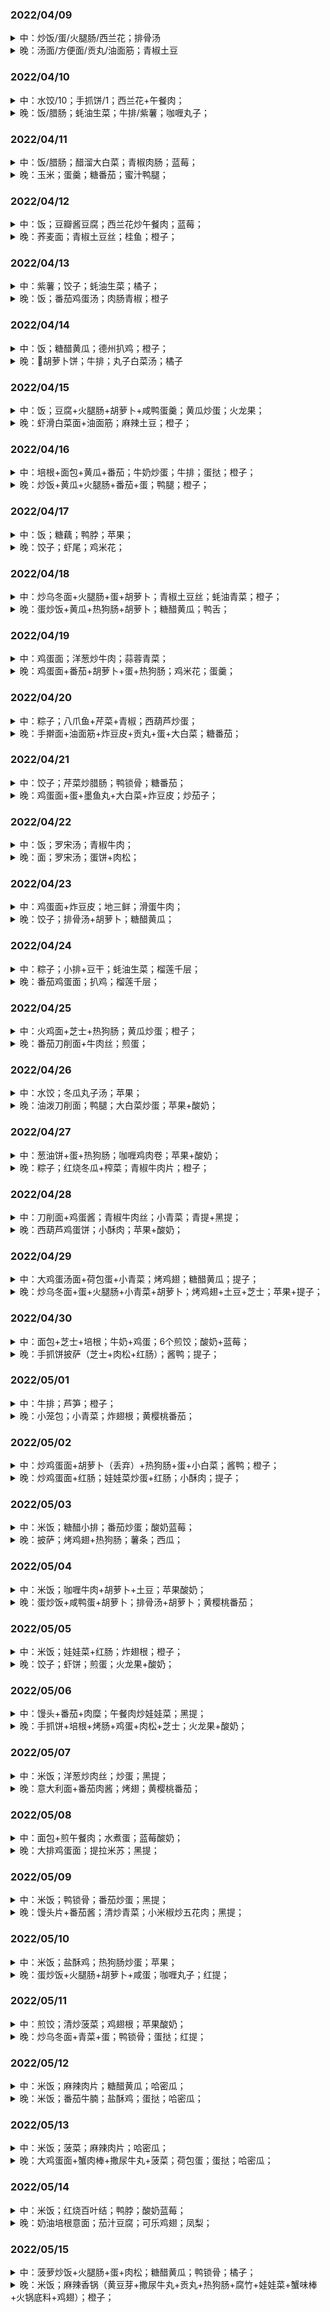 ### 2022/04/09

<details>
  <summary>中：炒饭/蛋/火腿肠/西兰花；排骨汤</summary>

  ![2022-04-09-lunch](./image/2022-04-09-lunch.jpeg)
</details>

<details>
  <summary>晚：汤面/方便面/贡丸/油面筋；青椒土豆</summary>
  
  ![2022-04-09-dinner](./image/2022-04-09-dinner.jpeg)
</details>

### 2022/04/10

<details>
  <summary>中：水饺/10；手抓饼/1；西兰花+午餐肉；</summary>
  
  ![2022-04-10-lunch](./image/2022-04-10-lunch.jpeg)
</details>

<details>
  <summary>晚：饭/腊肠；蚝油生菜；牛排/紫薯；咖喱丸子；</summary>
  
  ![2022-04-10-dinner](./image/2022-04-10-dinner.jpeg)
</details>

### 2022/04/11

<details>
  <summary>中：饭/腊肠；醋溜大白菜；青椒肉肠；蓝莓；</summary>
  
  ![2022-04-11-lunch](./image/2022-04-11-lunch.jpeg)
</details>

<details>
  <summary>晚：玉米；蛋羹；糖番茄；蜜汁鸭腿；</summary>
  
  ![2022-04-11-dinner](./image/2022-04-11-dinner.jpeg)
</details>

### 2022/04/12

<details>
  <summary>中：饭；豆瓣酱豆腐；西兰花炒午餐肉；蓝莓；</summary>
  
  ![2022-04-12-lunch](./image/2022-04-12-lunch.jpeg)
</details>

<details>
  <summary>晚：荞麦面；青椒土豆丝；桂鱼；橙子；</summary>
  
  ![2022-04-12-dinner](./image/2022-04-12-dinner.jpeg)
</details>

### 2022/04/13

<details>
  <summary>中：紫薯；饺子；蚝油生菜；橘子；</summary>
  
  ![2022-04-13-lunch](./image/2022-04-13-lunch.jpeg)
</details>

<details>
  <summary>晚：饭；番茄鸡蛋汤；肉肠青椒；橙子</summary>
  
  ![2022-04-13-dinner](./image/2022-04-13-dinner.jpeg)
</details>

### 2022/04/14

<details>

  <summary>中：饭；糖醋黄瓜；德州扒鸡；橙子；</summary>
  
  ![2022-04-14-lunch](./image/2022-04-14-lunch.jpeg)
</details>

<details>
  <summary>晚：🥕胡萝卜饼；牛排；丸子白菜汤；橘子</summary>
  
  ![2022-04-14-dinner](./image/2022-04-14-dinner.jpeg)
</details>

### 2022/04/15

<details>

  <summary>中：饭；豆腐+火腿肠+胡萝卜+咸鸭蛋羹；黄瓜炒蛋；火龙果；</summary>
  
  ![2022-04-15-lunch](./image/2022-04-15-lunch.jpeg)
</details>

<details>
  <summary>晚：虾滑白菜面+油面筋；麻辣土豆；橙子；</summary>
  
  ![2022-04-15-dinner](./image/2022-04-15-dinner.jpeg)
</details>

### 2022/04/16

<details>

  <summary>中：培根+面包+黄瓜+番茄；牛奶炒蛋；牛排；蛋挞；橙子；</summary>
  
  ![2022-04-16-lunch](./image/2022-04-16-lunch.jpeg)
</details>

<details>
  <summary>晚：炒饭+黄瓜+火腿肠+番茄+蛋；鸭腿；橙子；</summary>
  
  ![2022-04-16-dinner](./image/2022-04-16-dinner.jpeg)
</details>

### 2022/04/17

<details>

  <summary>中：饭；糖藕；鸭脖；苹果；</summary>
  
  ![2022-04-17-lunch](./image/2022-04-17-lunch.jpeg)
</details>

<details>
  <summary>晚：饺子；虾尾；鸡米花；</summary>
  
  ![2022-04-17-dinner](./image/2022-04-17-dinner.jpeg)
</details>

### 2022/04/18

<details>

  <summary>中：炒乌冬面+火腿肠+蛋+胡萝卜；青椒土豆丝；蚝油青菜；橙子；</summary>
  
  ![2022-04-18-lunch](./image/2022-04-18-lunch.jpeg)
</details>

<details>
  <summary>晚：蛋炒饭+黄瓜+热狗肠+胡萝卜；糖醋黄瓜；鸭舌；</summary>
  
  ![2022-04-18-dinner](./image/2022-04-18-dinner.jpeg)
</details>

### 2022/04/19

<details>

  <summary>中：鸡蛋面；洋葱炒牛肉；蒜蓉青菜；</summary>
  
  ![2022-04-19-lunch](./image/2022-04-19-lunch.jpeg)
</details>

<details>
  <summary>晚：鸡蛋面+番茄+胡萝卜+蛋+热狗肠；鸡米花；蛋羹；</summary>
  
  ![2022-04-19-dinner](./image/2022-04-19-dinner.jpeg)
</details>

### 2022/04/20

<details>

  <summary>中：粽子；八爪鱼+芹菜+青椒；西葫芦炒蛋；</summary>
  
  ![2022-04-20-lunch](./image/2022-04-20-lunch.jpeg)
</details>

<details>
  <summary>晚：手擀面+油面筋+炸豆皮+贡丸+蛋+大白菜；糖番茄；</summary>
  
  ![2022-04-20-dinner](./image/2022-04-20-dinner.jpeg)
</details>

### 2022/04/21

<details>

  <summary>中：饺子；芹菜炒腊肠；鸭锁骨；糖番茄；</summary>
  
  ![2022-04-21-lunch](./image/2022-04-21-lunch.jpeg)
</details>

<details>
  <summary>晚：鸡蛋面+蛋+墨鱼丸+大白菜+炸豆皮；炒茄子；</summary>
  
  ![2022-04-21-dinner](./image/2022-04-21-dinner.jpeg)
</details>

### 2022/04/22

<details>

  <summary>中：饭；罗宋汤；青椒牛肉；</summary>
  
  ![2022-04-22-lunch](./image/2022-04-22-lunch.jpeg)
</details>

<details>
  <summary>晚：面；罗宋汤；蛋饼+肉松；</summary>
  
  ![2022-04-22-dinner](./image/2022-04-22-dinner.jpeg)
</details>

### 2022/04/23

<details>

  <summary>中：鸡蛋面+炸豆皮；地三鲜；滑蛋牛肉；</summary>
  
  ![2022-04-23-lunch](./image/2022-04-23-lunch.jpeg)
</details>

<details>
  <summary>晚：饺子；排骨汤+胡萝卜；糖醋黄瓜；</summary>
  
  ![2022-04-23-dinner](./image/2022-04-23-dinner.jpeg)
</details>

### 2022/04/24

<details>

  <summary>中：粽子；小排+豆干；蚝油生菜；榴莲千层；</summary>
  
  ![2022-04-24-lunch](./image/2022-04-24-lunch.jpeg)
</details>

<details>
  <summary>晚：番茄鸡蛋面；扒鸡；榴莲千层；</summary>
  
  ![2022-04-24-dinner](./image/2022-04-24-dinner.jpeg)
</details>

### 2022/04/25

<details>

  <summary>中：火鸡面+芝士+热狗肠；黄瓜炒蛋；橙子；</summary>
  
  ![2022-04-25-lunch](./image/2022-04-25-lunch.jpeg)
</details>

<details>
  <summary>晚：番茄刀削面+牛肉丝；煎蛋；</summary>
  
  ![2022-04-25-dinner](./image/2022-04-25-dinner.jpeg)
</details>

### 2022/04/26

<details>

  <summary>中：水饺；冬瓜丸子汤；苹果；</summary>
  
  ![2022-04-26-lunch](./image/2022-04-26-lunch.jpeg)
</details>

<details>
  <summary>晚：油泼刀削面；鸭腿；大白菜炒蛋；苹果+酸奶；</summary>
  
  ![2022-04-26-dinner](./image/2022-04-26-dinner.jpeg)
</details>

### 2022/04/27

<details>

  <summary>中：葱油饼+蛋+热狗肠；咖喱鸡肉卷；苹果+酸奶；</summary>
  
  ![2022-04-27-lunch](./image/2022-04-27-lunch.jpeg)
</details>

<details>
  <summary>晚：粽子；红烧冬瓜+榨菜；青椒牛肉片；橙子；</summary>
  
  ![2022-04-27-dinner](./image/2022-04-27-dinner.jpeg)
</details>

### 2022/04/28

<details>

  <summary>中：刀削面+鸡蛋酱；青椒牛肉丝；小青菜；青提+黑提；</summary>
  
  ![2022-04-28-lunch](./image/2022-04-28-lunch.jpeg)
</details>

<details>
  <summary>晚：西葫芦鸡蛋饼；小酥肉；苹果+酸奶；</summary>
  
  ![2022-04-28-dinner](./image/2022-04-28-dinner.jpeg)
</details>


### 2022/04/29

<details>

  <summary>中：大鸡蛋汤面+荷包蛋+小青菜；烤鸡翅；糖醋黄瓜；提子；</summary>
  
  ![2022-04-29-lunch](./image/2022-04-29-lunch.jpeg)
</details>

<details>
  <summary>晚：炒乌冬面+蛋+火腿肠+小青菜+胡萝卜；烤鸡翅+土豆+芝士；苹果+提子；</summary>
  
  ![2022-04-29-dinner](./image/2022-04-29-dinner.jpeg)
</details>

### 2022/04/30

<details>

  <summary>中：面包+芝士+培根；牛奶+鸡蛋；6个煎饺；酸奶+蓝莓；</summary>
  
  ![2022-04-30-lunch](./image/2022-04-30-lunch.jpeg)
</details>

<details>
  <summary>晚：手抓饼披萨（芝士+肉松+红肠）；酱鸭；提子；</summary>
  
  ![2022-04-30-dinner](./image/2022-04-30-dinner.jpeg)
</details>

### 2022/05/01

<details>

  <summary>中：牛排；芦笋；橙子；</summary>
  
  ![2022-05-01-lunch](./image/2022-05-01-lunch.jpeg)
</details>

<details>
  <summary>晚：小笼包；小青菜；炸翅根；黄樱桃番茄；</summary>
  
  ![2022-05-01-dinner](./image/2022-05-01-dinner.jpeg)
</details>


### 2022/05/02

<details>

  <summary>中：炒鸡蛋面+胡萝卜（丢弃）+热狗肠+蛋+小白菜；酱鸭；橙子；</summary>
  
  ![2022-05-02-lunch](./image/2022-05-02-lunch.jpeg)
</details>

<details>
  <summary>晚：炒鸡蛋面+红肠；娃娃菜炒蛋+红肠；小酥肉；提子；</summary>
  
  ![2022-05-02-dinner](./image/2022-05-02-dinner.jpeg)
</details>


### 2022/05/03

<details>

  <summary>中：米饭；糖醋小排；番茄炒蛋；酸奶蓝莓；</summary>
  
  ![2022-05-03-lunch](./image/2022-05-03-lunch.jpeg)
</details>

<details>
  <summary>晚：披萨；烤鸡翅+热狗肠；薯条；西瓜；</summary>
  
  ![2022-05-03-dinner](./image/2022-05-03-dinner.jpeg)
</details>


### 2022/05/04

<details>

  <summary>中：米饭；咖喱牛肉+胡萝卜+土豆；苹果酸奶；</summary>
  
  ![2022-05-04-lunch](./image/2022-05-04-lunch.jpeg)
</details>

<details>
  <summary>晚：蛋炒饭+咸鸭蛋+胡萝卜；排骨汤+胡萝卜；黄樱桃番茄；</summary>
  
  ![2022-05-04-dinner](./image/2022-05-04-dinner.jpeg)
</details>


### 2022/05/05

<details>

  <summary>中：米饭；娃娃菜+红肠；炸翅根；橙子；</summary>
  
  ![2022-05-05-lunch](./image/2022-05-05-lunch.jpeg)
</details>

<details>
  <summary>晚：饺子；虾饼；煎蛋；火龙果+酸奶；</summary>
  
  ![2022-05-05-dinner](./image/2022-05-05-dinner.jpeg)
</details>


### 2022/05/06

<details>

  <summary>中：馒头+番茄+肉糜；午餐肉炒娃娃菜；黑提；</summary>
  
  ![2022-05-06-lunch](./image/2022-05-06-lunch.jpeg)
</details>

<details>
  <summary>晚：手抓饼+培根+烤肠+鸡蛋+肉松+芝士；火龙果+酸奶；</summary>
  
  ![2022-05-06-dinner](./image/2022-05-06-dinner.jpeg)
</details>


### 2022/05/07

<details>

  <summary>中：米饭；洋葱炒肉丝；炒蛋；黑提；</summary>
  
  ![2022-05-07-lunch](./image/2022-05-07-lunch.jpeg)
</details>

<details>
  <summary>晚：意大利面+番茄肉酱；烤翅；黄樱桃番茄；</summary>
  
  ![2022-05-07-dinner](./image/2022-05-07-dinner.jpeg)
</details>


### 2022/05/08

<details>

  <summary>中：面包+煎午餐肉；水煮蛋；蓝莓酸奶；</summary>
  
  ![2022-05-08-lunch](./image/2022-05-08-lunch.jpeg)
</details>

<details>
  <summary>晚：大排鸡蛋面；提拉米苏；黑提；</summary>
  
  ![2022-05-08-dinner](./image/2022-05-08-dinner.jpeg)
</details>


### 2022/05/09

<details>

  <summary>中：米饭；鸭锁骨；番茄炒蛋；黑提；</summary>
  
  ![2022-05-09-lunch](./image/2022-05-09-lunch.jpeg)
</details>

<details>
  <summary>晚：馒头片+番茄酱；清炒青菜；小米椒炒五花肉；黑提；</summary>
  
  ![2022-05-09-dinner](./image/2022-05-09-dinner.jpeg)
</details>


### 2022/05/10

<details>

  <summary>中：米饭；盐酥鸡；热狗肠炒蛋；苹果；</summary>
  
  ![2022-05-10-lunch](./image/2022-05-10-lunch.jpeg)
</details>

<details>
  <summary>晚：蛋炒饭+火腿肠+胡萝卜+咸蛋；咖喱丸子；红提；</summary>
  
  ![2022-05-10-dinner](./image/2022-05-10-dinner.jpeg)
</details>


### 2022/05/11

<details>

  <summary>中：煎饺；清炒菠菜；鸡翅根；苹果酸奶；</summary>
  
  ![2022-05-11-lunch](./image/2022-05-11-lunch.jpeg)
</details>

<details>
  <summary>晚：炒乌冬面+青菜+蛋；鸭锁骨；蛋挞；红提；</summary>
  
  ![2022-05-11-dinner](./image/2022-05-11-dinner.jpeg)
</details>


### 2022/05/12

<details>

  <summary>中：米饭；麻辣肉片；糖醋黄瓜；哈密瓜；</summary>
  
  ![2022-05-12-lunch](./image/2022-05-12-lunch.jpeg)
</details>

<details>
  <summary>晚：米饭；番茄牛腩；盐酥鸡；蛋挞；哈密瓜；</summary>
  
  ![2022-05-12-dinner](./image/2022-05-12-dinner.jpeg)
</details>


### 2022/05/13

<details>

  <summary>中：米饭；菠菜；麻辣肉片；哈密瓜；</summary>
  
  ![2022-05-13-lunch](./image/2022-05-13-lunch.jpeg)
</details>

<details>
  <summary>晚：大鸡蛋面+蟹肉棒+撒尿牛丸+菠菜；荷包蛋；蛋挞；哈密瓜；</summary>
  
  ![2022-05-13-dinner](./image/2022-05-13-dinner.jpeg)
</details>


### 2022/05/14

<details>

  <summary>中：米饭；红烧百叶结；鸭脖；酸奶蓝莓；</summary>
  
  ![2022-05-14-lunch](./image/2022-05-14-lunch.jpeg)
</details>

<details>
  <summary>晚：奶油培根意面；茄汁豆腐；可乐鸡翅；凤梨；</summary>
  
  ![2022-05-14-dinner](./image/2022-05-14-dinner.jpeg)
</details>


### 2022/05/15

<details>

  <summary>中：菠萝炒饭+火腿肠+蛋+肉松；糖醋黄瓜；鸭锁骨；橘子；</summary>
  
  ![2022-05-15-lunch](./image/2022-05-15-lunch.jpeg)
</details>

<details>
  <summary>晚：米饭；麻辣香锅（黄豆芽+撒尿牛丸+贡丸+热狗肠+腐竹+娃娃菜+蟹味棒+火锅底料+鸡翅）；橙子；</summary>
  
  ![2022-05-15-dinner](./image/2022-05-15-dinner.jpeg)
</details>
